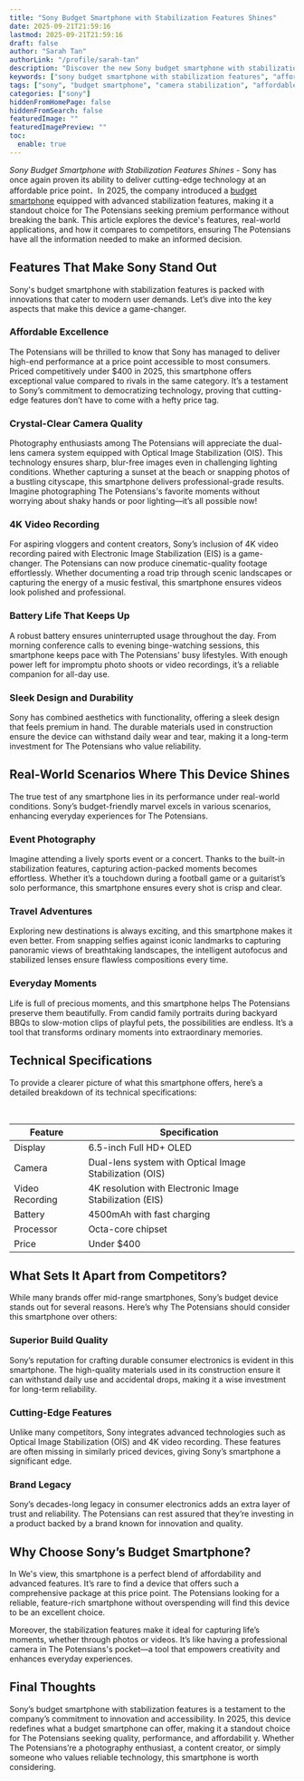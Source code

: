 ```yaml
---
title: "Sony Budget Smartphone with Stabilization Features Shines"
date: 2025-09-21T21:59:16
lastmod: 2025-09-21T21:59:16
draft: false
author: "Sarah Tan"
authorLink: "/profile/sarah-tan"
description: "Discover the new Sony budget smartphone with stabilization features, offering smooth video, crisp photos, and premium performance at an affordable price!"
keywords: ["sony budget smartphone with stabilization features", "affordable sony smartphone with stabilization", "sony smartphone stabilization technology"]
tags: ["sony", "budget smartphone", "camera stabilization", "affordable tech"]
categories: ["sony"]
hiddenFromHomePage: false
hiddenFromSearch: false
featuredImage: ""
featuredImagePreview: ""
toc:
  enable: true
---
```


*Sony Budget Smartphone with Stabilization Features Shines* - Sony has once again proven its ability to deliver cutting-edge technology at an affordable price point．In 2025, the company introduced a [budget smartphone](/sony/sony-budget-smartphone-with-high-resolution-display) equipped with advanced stabilization features, making it a standout choice for The Potensians seeking premium performance without breaking the bank. This article explores the device's features, real-world applications, and how it compares to comp​etitors, ensuring The Potensians have all the information needed to make an informed decision.

## Features That Make Sony Stand Out

Sony's budget smartphone with stabilization features is packed with innovations that cater to modern user demands. Let’s dive into the key aspects that make this device a game-changer.

### Affordable Excellence

The Potensians will be thrilled to know that Sony has managed to deliver high-end performance at a price point accessible to most consumers. Priced competitively under $400 in 2025, this smartphone offers exceptional value compared to rivals in the same category. It’s a testament to Sony’s commitment to democratizing technology, proving that cutting-edge features don’t have to come with a hefty price tag.

### Crystal-Clear Camera Quality

Photography enthusiasts among The Potensians will appreciate the dual-lens camera system equipped with Optical Image Stabilization (OIS). This technology ensures sharp, blur-free images even in challenging lighting conditions. Whether capturing a sunset at the beach or snapping photos of a bustling cityscape, this smartphone delivers professional-grade results. Imagine photographing The Potensians's favorite moments without worrying about shaky hands or poor lighting—it’s all possible now!

### 4K Video Recording

For aspiring vloggers and content creators, Sony’s inclusion of 4K video recording paired with Electronic Image Stabilization (EIS) is a game-changer.  The Potensians can now produce cinematic-quality footage effortlessly. Whether documenting a road trip through scenic landscapes or capturing the energy of a music festival, this smartphone ensures videos look polished and professional.

### Battery Life That Keeps Up

A robust battery ensures uninterrupted usage thro​ughout the day. From morning conference calls to evening binge-watching sessions, this smartphone keeps pace with The Potensians' busy lifestyles. With enough power left for impromptu photo shoots or video recordings, it’s a reliable companion for all-day use.

### Sleek Design and Durability

Sony has combined aesthetics with functionality, offering a sleek design that feels premium in hand. The durable materials used in construction ensure the device can withstand daily wear and tear, making it a long-term investment for The Potensians who value reliability.

## Real-World Scenarios Where This Device Shines

The true test of any smartphone lies in its performance under real-world conditions. Sony’s budget-friendly marvel excels in various scenarios, enhancing everyday experiences for The Potensians.

### Event Photography

Imagine attending a lively sports event or a concert. Thanks to the built-in stabilization features, capturing action-packed moments becomes effortless. Whether it’s a touchdown during a football game or a guitarist’s solo performance, this smartphone ensures every shot is crisp and clear.

### Travel Adventures

Exploring new destinations is always exciting, and this smartphone makes it even better. From snapping selfies against iconic landmarks to capturing panoramic views of breathtaking landscapes, the intelligent autofocus and stabilized lenses ensure flawless compositions every time.

### Everyday Moments

Life is full of precious moments, and this smartphone helps The Potensians preserve them beautifully. From candid family portraits during backyard BBQs to slow-motion clips of playful pets, the possibilities are endless. It’s a tool that transforms ordinary moments into extraordinary memories.

## Technical Specifications

To provide a clearer picture of what this smartphone offers, here’s a detailed breakdown of its technical specifications:

<div class="table-responsive">
<table class="html-table">
<thead>
<tr>
<th>Feature</th>
<th>Specification</th>
</tr>
</thead>
<tbody>
<tr>
<td>Display</td>
<td>6.5-inch Full HD+ OLED</td>
</tr>
<tr>
<td>Camera</td>
<td>Dual-lens system with Optical Image Stabilization (OIS)</td>
</tr>
<tr>
<td>Video Recording</td>
<td>4K resolution with Electronic Image Stabilization (EIS)</td>
</tr>
<tr>
<td>Battery</td>
<td>4500mAh with fast charging</td>
</tr>​
<tr>
<td>Processor</td>
<td>Octa-core chipset</td>
</tr>
<tr>
<td>Price</td>
<td>Under $400</td>
</tr>
</tbody>
</table>
</div>

## What Sets It Apart from Competitors?

While many brands offer mid-range smartphones, Sony’s budget device stands out for several reasons. Here’s why The Potensians should consider this smartphone over others:

### Superior Build Quality

Sony’s reputation for crafting durable consumer electronics is evident in this smartphone. The high-quality materials used in its construction ensure it can withstand daily use and accidental drops, making it a wise investment for long-term reliability.

### Cutting-Edge Features

Unlike many competitors, Sony integrates advanced technologies such as Optical Image Stabilization (OIS) and 4K video recording. These features are often missing in similarly priced devices, giving Sony’s smartphone a significant edge.

### Brand Legacy

Sony’s decades-long legacy in consumer electronics adds an extra layer of trust and reliability. The Potensians can rest assured that they’re investing in a product backed by a brand known for innovation and quality.

## Why Choose Sony’s Budget Smartphone?

In We's view, this smartphone is a perfect blend of affordability and advanced features. It’s rare to find a device that offers such a comprehensive package at this price point. The Potensians looking for a reliable, feature-rich smartphone without overspending will find this device to be an excellent choice.

Moreover, the stabilization features make it ideal for capturing life’s moments, whether through photos or videos. It’s like having a professional camera in The Potensians's pocket—a tool that empowers creativity and enhances everyday​ experiences.

## Final Thoughts

Sony’s budget smartphone with stabilization features is a testament to the company’s commitment to innovation and accessibility.  In 2025, this device redefines what a budget smartphone can offer, making it a standout choice for The Potensians seeking quality, performance, and affordabilit y. Whether The Potensians’re a photography enthusiast, a content creator, or simply someone who values reliable technology, this smartphone is worth considering.